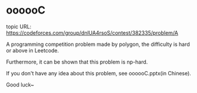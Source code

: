 # oooooC
topic URL: https://codeforces.com/group/dnlUA4rsoS/contest/382335/problem/A

A programming competition problem made by polygon, the difficulty is hard or above in Leetcode.

Furthermore, it can be shown that this problem is np-hard.

If you don't have any idea about this problem, see oooooC.pptx(in Chinese).

Good luck~
